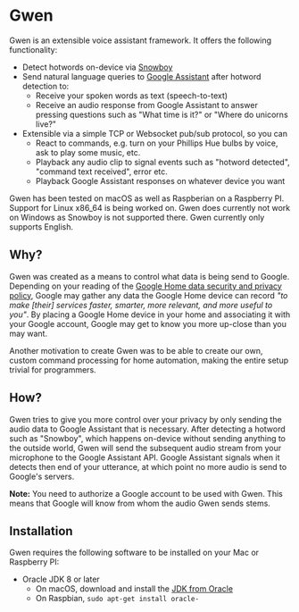 # Gwen
Gwen is an extensible voice assistant framework. It offers the following functionality:

 * Detect hotwords on-device via [Snowboy](https://snowboy.kitt.ai/)
 * Send natural language queries to [Google Assistant](https://developers.google.com/assistant/sdk/) after hotword 
   detection to:
     * Receive your spoken words as text (speech-to-text)
     * Receive an audio response from Google Assistant to answer pressing questions such as "What time is it?"
        or "Where do unicorns live?"
 * Extensible via a simple TCP or Websocket pub/sub protocol, so you can 
    * React to commands, e.g. turn on your Phillips Hue bulbs by voice, ask to play some music, etc.
    * Playback any audio clip to signal events such as "hotword detected", "command text received", error etc.
    * Playback Google Assistant responses on whatever device you want
    
Gwen has been tested on macOS as well as Raspberian on a Raspberry PI. Support for Linux x86_64 is being worked on.
Gwen does currently not work on Windows as Snowboy is not supported there. Gwen currently only supports English.
   
## Why?
Gwen was created as a means to control what data is being send to Google. Depending on your reading of the
[Google Home data security and privacy policy](https://support.google.com/googlehome/answer/7072285?hl=en), Google
 may gather any data the Google Home device can record *"to make [their] services faster, smarter, more relevant, and 
 more useful to you"*. By placing a Google Home device in your home and associating it with your Google account,
 Google may get to know you more up-close than you may want.
 
 Another motivation to create Gwen was to be able to create our own, custom command processing for home automation,
 making the entire setup trivial for programmers.

## How?
Gwen tries to give you more control over your privacy by only sending the audio data to Google Assistant that is necessary. After detecting
  a hotword such as "Snowboy", which happens on-device without sending anything to the outside world, Gwen will 
  send the subsequent audio stream from your microphone to the Google Assistant API. Google Assistant signals when
 it detects then end of your utterance, at which point no more audio is send to Google's servers.
 
 **Note:** You need to authorize a Google account to be used with Gwen. This means that Google will know from whom the 
 audio Gwen sends stems.
 
## Installation
Gwen requires the following software to be installed on your Mac or Raspberry PI:

 * Oracle JDK 8 or later
 	* On macOS, download and install the [JDK from Oracle](http://www.oracle.com/technetwork/java/javase/downloads/jdk8-downloads-2133151.html)
 	* On Raspbian, `sudo apt-get install oracle-`

